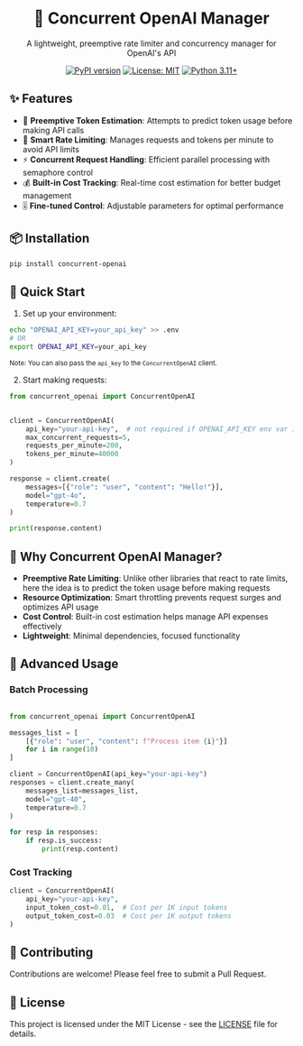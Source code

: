 <div align="center">

# 🚀 Concurrent OpenAI Manager

A lightweight, preemptive rate limiter and concurrency manager for OpenAI's API

[![PyPI version](https://badge.fury.io/py/concurrent-openai.svg)](https://badge.fury.io/py/concurrent-openai)
[![License: MIT](https://img.shields.io/badge/License-MIT-yellow.svg)](https://opensource.org/licenses/MIT)
[![Python 3.11+](https://img.shields.io/badge/python-3.11+-blue.svg)](https://www.python.org/downloads/)

</div>

## ✨ Features

- 🎯 **Preemptive Token Estimation**: Attempts to predict token usage before making API calls
- 🔄 **Smart Rate Limiting**: Manages requests and tokens per minute to avoid API limits
- ⚡ **Concurrent Request Handling**: Efficient parallel processing with semaphore control
- 💰 **Built-in Cost Tracking**: Real-time cost estimation for better budget management
- 🎚️ **Fine-tuned Control**: Adjustable parameters for optimal performance

## 📦 Installation

```bash
pip install concurrent-openai
```

## 🚀 Quick Start

1. Set up your environment:

```bash
echo "OPENAI_API_KEY=your_api_key" >> .env
# OR
export OPENAI_API_KEY=your_api_key
```

<small>Note: You can also pass the `api_key` to the `ConcurrentOpenAI` client.</small>

2. Start making requests:

```python
from concurrent_openai import ConcurrentOpenAI


client = ConcurrentOpenAI(
    api_key="your-api-key",  # not required if OPENAI_API_KEY env var is set
    max_concurrent_requests=5,
    requests_per_minute=200,
    tokens_per_minute=40000
)

response = client.create(
    messages=[{"role": "user", "content": "Hello!"}],
    model="gpt-4o",
    temperature=0.7
)

print(response.content)
```

## 🎯 Why Concurrent OpenAI Manager?

- **Preemptive Rate Limiting**: Unlike other libraries that react to rate limits, here the idea is to predict the token usage before making requests
- **Resource Optimization**: Smart throttling prevents request surges and optimizes API usage
- **Cost Control**: Built-in cost estimation helps manage API expenses effectively
- **Lightweight**: Minimal dependencies, focused functionality

## 🔧 Advanced Usage

### Batch Processing

```python

from concurrent_openai import ConcurrentOpenAI

messages_list = [
    [{"role": "user", "content": f"Process item {i}"}]
    for i in range(10)
]

client = ConcurrentOpenAI(api_key="your-api-key")
responses = client.create_many(
    messages_list=messages_list,
    model="gpt-40",
    temperature=0.7
)

for resp in responses:
    if resp.is_success:
        print(resp.content)
```

### Cost Tracking

```python
client = ConcurrentOpenAI(
    api_key="your-api-key",
    input_token_cost=0.01,  # Cost per 1K input tokens
    output_token_cost=0.03  # Cost per 1K output tokens
)
```

## 🤝 Contributing

Contributions are welcome! Please feel free to submit a Pull Request.

## 📄 License

This project is licensed under the MIT License - see the [LICENSE](LICENSE) file for details.